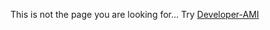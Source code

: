This is not the page you are looking for...
Try [Developer-AMI](/rest-apis/learn/sandbox/developer-ami)
